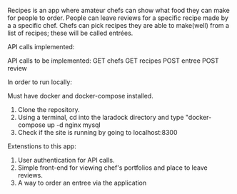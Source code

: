 Recipes is an app where amateur chefs can show what food they can make for people to order. People can leave reviews for
a specific recipe made by a a specific chef. Chefs can pick recipes they are able to make(well) from a list of recipes; these will be called entrées.

API calls implemented:


API calls to be implemented:
GET chefs
GET recipes
POST entree
POST review



In order to run locally:

Must have docker and docker-compose installed.

1. Clone the repository.
2. Using a terminal, cd into the laradock directory and type "docker-compose up -d nginx mysql
3. Check if the site is running by going to localhost:8300


Extenstions to this app:
1. User authentication for API calls.
2. Simple front-end for viewing chef's portfolios and place to leave reviews.
3. A way to order an entree via the application
